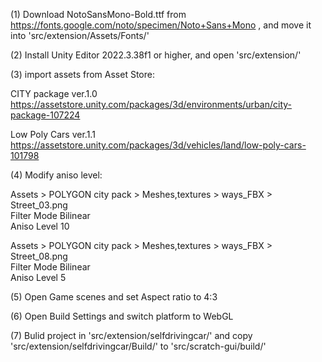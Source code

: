 (1) Download NotoSansMono-Bold.ttf from https://fonts.google.com/noto/specimen/Noto+Sans+Mono , and move it into 'src/extension/Assets/Fonts/'

(2) Install Unity Editor 2022.3.38f1 or higher, and open 'src/extension/'

(3) import assets from Asset Store:

CITY package ver.1.0  
https://assetstore.unity.com/packages/3d/environments/urban/city-package-107224

Low Poly Cars ver.1.1  
https://assetstore.unity.com/packages/3d/vehicles/land/low-poly-cars-101798

(4) Modify aniso level:

Assets > POLYGON city pack > Meshes,textures > ways_FBX > Street_03.png  
Filter Mode Bilinear  
Aniso Level 10

Assets > POLYGON city pack > Meshes,textures > ways_FBX > Street_08.png  
Filter Mode Bilinear  
Aniso Level 5

(5) Open Game scenes and set Aspect ratio to 4:3

(6) Open Build Settings and switch platform to WebGL

(7) Bulid project in 'src/extension/selfdrivingcar/' and copy 'src/extension/selfdrivingcar/Build/' to 'src/scratch-gui/build/'
